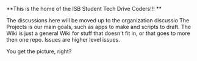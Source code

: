 **This is the home of the ISB Student Tech Drive Coders!!! **


The discussions here will be moved up to the organization discussio
The Projects is our main goals, such as apps to make and scripts to draft.
The Wiki is just a general Wiki for stuff that doesn't fit in, or that goes to more then one repo.
Issues are higher level issues.

You get the picture, right?
